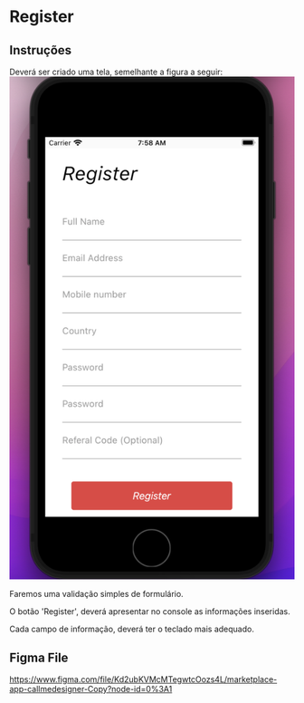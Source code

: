 # Register

## Instruções
Deverá ser criado uma tela, semelhante a figura a seguir:
![alt text](screen-shot.png)

Faremos uma validação simples de formulário.

O botão 'Register', deverá apresentar no console as informações inseridas.

Cada campo de informação, deverá ter o teclado mais adequado.

## Figma File

https://www.figma.com/file/Kd2ubKVMcMTegwtcOozs4L/marketplace-app-callmedesigner-Copy?node-id=0%3A1